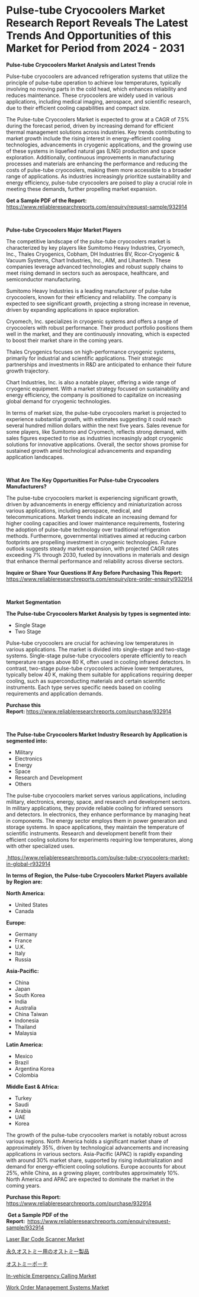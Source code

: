 <p><h1>Pulse-tube Cryocoolers Market Research Report Reveals The Latest Trends And Opportunities of this Market for Period from 2024 - 2031</h1></p><p><strong>Pulse-tube Cryocoolers Market Analysis and Latest Trends</strong></p>
<p><p>Pulse-tube cryocoolers are advanced refrigeration systems that utilize the principle of pulse-tube operation to achieve low temperatures, typically involving no moving parts in the cold head, which enhances reliability and reduces maintenance. These cryocoolers are widely used in various applications, including medical imaging, aerospace, and scientific research, due to their efficient cooling capabilities and compact size.</p><p>The Pulse-tube Cryocoolers Market is expected to grow at a CAGR of 7.5% during the forecast period, driven by increasing demand for efficient thermal management solutions across industries. Key trends contributing to market growth include the rising interest in energy-efficient cooling technologies, advancements in cryogenic applications, and the growing use of these systems in liquefied natural gas (LNG) production and space exploration. Additionally, continuous improvements in manufacturing processes and materials are enhancing the performance and reducing the costs of pulse-tube cryocoolers, making them more accessible to a broader range of applications. As industries increasingly prioritize sustainability and energy efficiency, pulse-tube cryocoolers are poised to play a crucial role in meeting these demands, further propelling market expansion.</p></p>
<p><strong>Get a Sample PDF of the Report:&nbsp;</strong> <a href="https://www.reliableresearchreports.com/enquiry/request-sample/932914">https://www.reliableresearchreports.com/enquiry/request-sample/932914</a></p>
<p>&nbsp;</p>
<p><strong>Pulse-tube Cryocoolers Major Market Players</strong></p>
<p><p>The competitive landscape of the pulse-tube cryocoolers market is characterized by key players like Sumitomo Heavy Industries, Cryomech, Inc., Thales Cryogenics, Cobham, DH Industries BV, Ricor-Cryogenic & Vacuum Systems, Chart Industries, Inc., AIM, and Lihantech. These companies leverage advanced technologies and robust supply chains to meet rising demand in sectors such as aerospace, healthcare, and semiconductor manufacturing.</p><p>Sumitomo Heavy Industries is a leading manufacturer of pulse-tube cryocoolers, known for their efficiency and reliability. The company is expected to see significant growth, projecting a strong increase in revenue, driven by expanding applications in space exploration.</p><p>Cryomech, Inc. specializes in cryogenic systems and offers a range of cryocoolers with robust performance. Their product portfolio positions them well in the market, and they are continuously innovating, which is expected to boost their market share in the coming years.</p><p>Thales Cryogenics focuses on high-performance cryogenic systems, primarily for industrial and scientific applications. Their strategic partnerships and investments in R&D are anticipated to enhance their future growth trajectory.</p><p>Chart Industries, Inc. is also a notable player, offering a wide range of cryogenic equipment. With a market strategy focused on sustainability and energy efficiency, the company is positioned to capitalize on increasing global demand for cryogenic technologies.</p><p>In terms of market size, the pulse-tube cryocoolers market is projected to experience substantial growth, with estimates suggesting it could reach several hundred million dollars within the next five years. Sales revenue for some players, like Sumitomo and Cryomech, reflects strong demand, with sales figures expected to rise as industries increasingly adopt cryogenic solutions for innovative applications. Overall, the sector shows promise for sustained growth amid technological advancements and expanding application landscapes.</p></p>
<p>&nbsp;</p>
<p><strong>What Are The Key Opportunities For Pulse-tube Cryocoolers Manufacturers?</strong></p>
<p><p>The pulse-tube cryocoolers market is experiencing significant growth, driven by advancements in energy efficiency and miniaturization across various applications, including aerospace, medical, and telecommunications. Market trends indicate an increasing demand for higher cooling capacities and lower maintenance requirements, fostering the adoption of pulse-tube technology over traditional refrigeration methods. Furthermore, governmental initiatives aimed at reducing carbon footprints are propelling investment in cryogenic technologies. Future outlook suggests steady market expansion, with projected CAGR rates exceeding 7% through 2030, fueled by innovations in materials and design that enhance thermal performance and reliability across diverse sectors.</p></p>
<p><strong>Inquire or Share Your Questions If Any Before Purchasing This Report:</strong> <a href="https://www.reliableresearchreports.com/enquiry/pre-order-enquiry/932914">https://www.reliableresearchreports.com/enquiry/pre-order-enquiry/932914</a></p>
<p>&nbsp;</p>
<p><strong>Market Segmentation</strong></p>
<p><strong>The Pulse-tube Cryocoolers Market Analysis by types is segmented into:</strong></p>
<p><ul><li>Single Stage</li><li>Two Stage</li></ul></p>
<p><p>Pulse-tube cryocoolers are crucial for achieving low temperatures in various applications. The market is divided into single-stage and two-stage systems. Single-stage pulse-tube cryocoolers operate efficiently to reach temperature ranges above 80 K, often used in cooling infrared detectors. In contrast, two-stage pulse-tube cryocoolers achieve lower temperatures, typically below 40 K, making them suitable for applications requiring deeper cooling, such as superconducting materials and certain scientific instruments. Each type serves specific needs based on cooling requirements and application demands.</p></p>
<p><strong>Purchase this Report:&nbsp;</strong><a href="https://www.reliableresearchreports.com/purchase/932914">https://www.reliableresearchreports.com/purchase/932914</a></p>
<p>&nbsp;</p>
<p><strong>The Pulse-tube Cryocoolers Market Industry Research by Application is segmented into:</strong></p>
<p><ul><li>Military</li><li>Electronics</li><li>Energy</li><li>Space</li><li>Research and Development</li><li>Others</li></ul></p>
<p><p>The pulse-tube cryocoolers market serves various applications, including military, electronics, energy, space, and research and development sectors. In military applications, they provide reliable cooling for infrared sensors and detectors. In electronics, they enhance performance by managing heat in components. The energy sector employs them in power generation and storage systems. In space applications, they maintain the temperature of scientific instruments. Research and development benefit from their efficient cooling solutions for experiments requiring low temperatures, along with other specialized uses.</p></p>
<p><a href="https://www.reliableresearchreports.com/pulse-tube-cryocoolers-market-in-global-r932914">&nbsp;https://www.reliableresearchreports.com/pulse-tube-cryocoolers-market-in-global-r932914</a></p>
<p><strong>In terms of Region, the Pulse-tube Cryocoolers Market Players available by Region are:</strong></p>
<p>
    <p> <strong> North America: </strong>
        <ul>
            <li>United States</li>
            <li>Canada</li>
        </ul>
        </p> 
    <p> <strong> Europe: </strong>
        <ul>
            <li>Germany</li>
            <li>France</li>
            <li>U.K.</li>
            <li>Italy</li>
            <li>Russia</li>
        </ul>
        </p> 
    <p> <strong> Asia-Pacific: </strong>
        <ul>
            <li>China</li>
            <li>Japan</li>
            <li>South Korea</li>
            <li>India</li>
            <li>Australia</li>
            <li>China Taiwan</li>
            <li>Indonesia</li>
            <li>Thailand</li>
            <li>Malaysia</li>
        </ul>
        </p> 
    <p> <strong> Latin America: </strong>
        <ul>
            <li>Mexico</li>
            <li>Brazil</li>
            <li>Argentina Korea</li>
            <li>Colombia</li>
        </ul>
        </p> 
    <p> <strong> Middle East & Africa: </strong>
        <ul>
            <li>Turkey</li>
            <li>Saudi</li>
            <li>Arabia</li>
            <li>UAE</li>
            <li>Korea</li>
        </ul>
    </p>
    </p>
<p><p>The growth of the pulse-tube cryocoolers market is notably robust across various regions. North America holds a significant market share of approximately 35%, driven by technological advancements and increasing applications in various sectors. Asia-Pacific (APAC) is rapidly expanding with around 30% market share, supported by rising industrialization and demand for energy-efficient cooling solutions. Europe accounts for about 25%, while China, as a growing player, contributes approximately 10%. North America and APAC are expected to dominate the market in the coming years.</p></p>
<p><strong>Purchase this Report: </strong><a href="https://www.reliableresearchreports.com/purchase/932914">https://www.reliableresearchreports.com/purchase/932914</a></p>
<p>&nbsp;<strong>Get a Sample PDF of the Report:&nbsp;&nbsp;</strong><a href="https://www.reliableresearchreports.com/enquiry/request-sample/932914">https://www.reliableresearchreports.com/enquiry/request-sample/932914</a></p>
<p><strong></strong></p>
<p><p><a href="https://medium.com/@mdmasty/the-laser-bar-code-scanner-market-has-grown-significantly-as-a-result-of-several-important-causes-3442009dfb27">Laser Bar Code Scanner Market</a></p><p><a href="https://medium.com/@giannicrona2023/ostomy-products-for-permanent-ostomies-71a3f6d4cb30">永久オストミー用のオストミー製品</a></p><p><a href="https://medium.com/@giannicrona2023/ostomy-pouches-market-%E3%81%AF-%E3%82%B3%E3%82%B9%E3%83%88%E7%AE%A1%E7%90%86%E3%81%A8%E5%8A%B9%E7%8E%87%E5%90%91%E4%B8%8A%E3%82%92%E5%84%AA%E5%85%88%E3%81%97%E3%81%BE%E3%81%99-%E3%81%95%E3%82%89%E3%81%AB-%E5%A0%B1%E5%91%8A%E6%9B%B8%E3%81%AF%E5%B8%82%E5%A0%B4%E3%81%AE%E9%9C%80%E8%A6%81%E9%9D%A2%E3%81%A8%E4%BE%9B%E7%B5%A6%E9%9D%A2%E3%81%AE%E4%B8%A1%E6%96%B9%E3%82%92%E3%82%AB%E3%83%90%E3%83%BC%E3%81%97%E3%81%A6%E3%81%84%E3%81%BE%E3%81%99-ostomy-pouches-%E5%B8%82%E5%A0%B4%E3%81%AF-2024-0ae0a24dfe52?postPublishedType=initial">オストミーポーチ</a></p><p><a href="https://issuu.com/reportprime-2/docs/in-vehicle-emergency-calling-market_c576a15a05b444">In-vehicle Emergency Calling Market</a></p><p><a href="https://www.linkedin.com/pulse/work-order-management-systems-market-strategic-insights-product-fq0tf?trackingId=WtOZ5j43TCiqzerV%2FrxiLg%3D%3D">Work Order Management Systems Market</a></p></p>